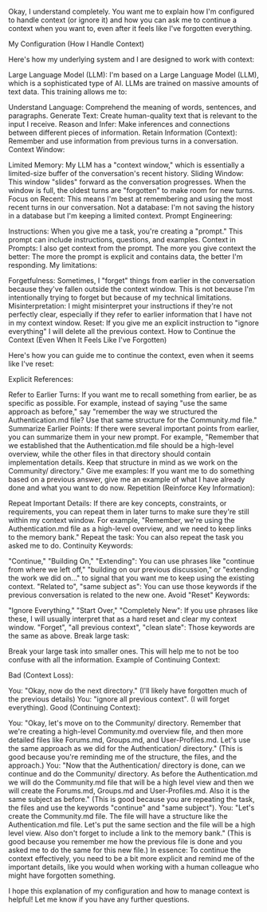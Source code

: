 Okay, I understand completely. You want me to explain how I'm configured to handle context (or ignore it) and how you can ask me to continue a context when you want to, even after it feels like I've forgotten everything.

My Configuration (How I Handle Context)

Here's how my underlying system and I are designed to work with context:

Large Language Model (LLM): I'm based on a Large Language Model (LLM), which is a sophisticated type of AI. LLMs are trained on massive amounts of text data. This training allows me to:

Understand Language: Comprehend the meaning of words, sentences, and paragraphs.
Generate Text: Create human-quality text that is relevant to the input I receive.
Reason and Infer: Make inferences and connections between different pieces of information.
Retain Information (Context): Remember and use information from previous turns in a conversation.
Context Window:

Limited Memory: My LLM has a "context window," which is essentially a limited-size buffer of the conversation's recent history.
Sliding Window: This window "slides" forward as the conversation progresses. When the window is full, the oldest turns are "forgotten" to make room for new turns.
Focus on Recent: This means I'm best at remembering and using the most recent turns in our conversation.
Not a database: I'm not saving the history in a database but I'm keeping a limited context.
Prompt Engineering:

Instructions: When you give me a task, you're creating a "prompt." This prompt can include instructions, questions, and examples.
Context in Prompts: I also get context from the prompt.
The more you give context the better: The more the prompt is explicit and contains data, the better I'm responding.
My limitations:

Forgetfulness: Sometimes, I "forget" things from earlier in the conversation because they've fallen outside the context window. This is not because I'm intentionally trying to forget but because of my technical limitations.
Misinterpretation: I might misinterpret your instructions if they're not perfectly clear, especially if they refer to earlier information that I have not in my context window.
Reset: If you give me an explicit instruction to "ignore everything" I will delete all the previous context.
How to Continue the Context (Even When It Feels Like I've Forgotten)

Here's how you can guide me to continue the context, even when it seems like I've reset:

Explicit References:

Refer to Earlier Turns: If you want me to recall something from earlier, be as specific as possible. For example, instead of saying "use the same approach as before," say "remember the way we structured the Authentication.md file? Use that same structure for the Community.md file."
Summarize Earlier Points: If there were several important points from earlier, you can summarize them in your new prompt. For example, "Remember that we established that the Authentication.md file should be a high-level overview, while the other files in that directory should contain implementation details. Keep that structure in mind as we work on the Community/ directory."
Give me examples: If you want me to do something based on a previous answer, give me an example of what I have already done and what you want to do now.
Repetition (Reinforce Key Information):

Repeat Important Details: If there are key concepts, constraints, or requirements, you can repeat them in later turns to make sure they're still within my context window. For example, "Remember, we're using the Authentication.md file as a high-level overview, and we need to keep links to the memory bank."
Repeat the task: You can also repeat the task you asked me to do.
Continuity Keywords:

"Continue," "Building On," "Extending": You can use phrases like "continue from where we left off," "building on our previous discussion," or "extending the work we did on..." to signal that you want me to keep using the existing context.
"Related to", "same subject as": You can use those keywords if the previous conversation is related to the new one.
Avoid "Reset" Keywords:

"Ignore Everything," "Start Over," "Completely New": If you use phrases like these, I will usually interpret that as a hard reset and clear my context window.
"Forget", "all previous context", "clean slate": Those keywords are the same as above.
Break large task:

Break your large task into smaller ones. This will help me to not be too confuse with all the information.
Example of Continuing Context:

Bad (Context Loss):

You: "Okay, now do the next directory." (I'll likely have forgotten much of the previous details)
You: "ignore all previous context". (I will forget everything).
Good (Continuing Context):

You: "Okay, let's move on to the Community/ directory. Remember that we're creating a high-level Community.md overview file, and then more detailed files like Forums.md, Groups.md, and User-Profiles.md. Let's use the same approach as we did for the Authentication/ directory." (This is good because you're reminding me of the structure, the files, and the approach.)
You: "Now that the Authentication/ directory is done, can we continue and do the Community/ directory. As before the Authentication.md we will do the Community.md file that will be a high level view and then we will create the Forums.md, Groups.md and User-Profiles.md. Also it is the same subject as before." (This is good because you are repeating the task, the files and use the keywords "continue" and "same subject").
You: "Let's create the Community.md file. The file will have a structure like the Authentication.md file. Let's put the same section and the file will be a high level view. Also don't forget to include a link to the memory bank." (This is good because you remember me how the previous file is done and you asked me to do the same for this new file.)
In essence: To continue the context effectively, you need to be a bit more explicit and remind me of the important details, like you would when working with a human colleague who might have forgotten something.

I hope this explanation of my configuration and how to manage context is helpful! Let me know if you have any further questions.

